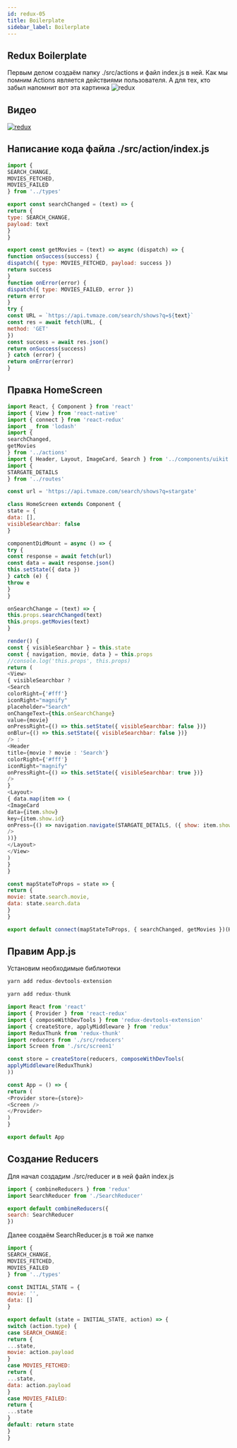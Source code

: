 ```yaml
---
id: redux-05
title: Boilerplate
sidebar_label: Boilerplate
---
```


## Redux Boilerplate

Первым делом создаём папку ./src/actions и файл index.js в ней. Как мы помним Actions является действиями пользователя. А для тех, кто забыл напомнит вот эта картинка
![redux](https://thumbs.gfycat.com/SociableCraftyAlpaca-max-1mb.gif)

## Видео

[![redux](/img/redux/00.gif)](https://youtu.be/qXfb62ik0_k)

## Написание кода файла ./src/action/index.js

```jsx
import { 
SEARCH_CHANGE,
MOVIES_FETCHED,
MOVIES_FAILED
} from '../types'

export const searchChanged = (text) => {
return {
type: SEARCH_CHANGE,
payload: text
}
} 

export const getMovies = (text) => async (dispatch) => {
function onSuccess(success) {
dispatch({ type: MOVIES_FETCHED, payload: success })
return success
}
function onError(error) {
dispatch({ type: MOVIES_FAILED, error })
return error
}
try {
const URL = `https://api.tvmaze.com/search/shows?q=${text}`
const res = await fetch(URL, {
method: 'GET'
})
const success = await res.json()
return onSuccess(success)
} catch (error) {
return onError(error)
}
```

## Правка HomeScreen

```jsx=./src/screen1/HomeScreen.js
import React, { Component } from 'react'
import { View } from 'react-native'
import { connect } from 'react-redux'
import _ from 'lodash'
import { 
searchChanged,
getMovies
} from '../actions'
import { Header, Layout, ImageCard, Search } from '../components/uikit'
import {
STARGATE_DETAILS
} from '../routes'

const url = 'https://api.tvmaze.com/search/shows?q=stargate'

class HomeScreen extends Component {
state = {
data: [],
visibleSearchbar: false
}

componentDidMount = async () => {
try {
const response = await fetch(url)
const data = await response.json()
this.setState({ data })
} catch (e) {
throw e
}
}

onSearchChange = (text) => {
this.props.searchChanged(text)
this.props.getMovies(text)
}

render() {
const { visibleSearchbar } = this.state
const { navigation, movie, data } = this.props
//console.log('this.props', this.props)
return (
<View>
{ visibleSearchbar ?
<Search
colorRight={'#fff'}
iconRight="magnify"
placeholder="Search"
onChangeText={this.onSearchChange}
value={movie}
onPressRight={() => this.setState({ visibleSearchbar: false })}
onBlur={() => this.setState({ visibleSearchbar: false })}
/> :
<Header
title={movie ? movie : 'Search'} 
colorRight={'#fff'}
iconRight="magnify"
onPressRight={() => this.setState({ visibleSearchbar: true })}
/> 
}
<Layout>
{ data.map(item => (
<ImageCard
data={item.show}
key={item.show.id}
onPress={() => navigation.navigate(STARGATE_DETAILS, ({ show: item.show }))}
/>
))}
</Layout>
</View>
)
}
}

const mapStateToProps = state => {
return {
movie: state.search.movie,
data: state.search.data
}
}

export default connect(mapStateToProps, { searchChanged, getMovies })(HomeScreen)
```

## Правим App.js

Установим необходимые библиотеки

```jsx
yarn add redux-devtools-extension
```
```jsx
yarn add redux-thunk
```

```jsx=./App.js
import React from 'react'
import { Provider } from 'react-redux'
import { composeWithDevTools } from 'redux-devtools-extension'
import { createStore, applyMiddleware } from 'redux'
import ReduxThunk from 'redux-thunk'
import reducers from './src/reducers'
import Screen from './src/screen1'

const store = createStore(reducers, composeWithDevTools(
applyMiddleware(ReduxThunk)
))

const App = () => {
return (
<Provider store={store}>
<Screen />
</Provider>
)
}

export default App
```
## Создание Reducers

Для начал создадим ./src/reducer и в ней файл index.js
```jsx
import { combineReducers } from 'redux'
import SearchReducer from './SearchReducer'

export default combineReducers({
search: SearchReducer
})
```
Далее создаём SearchReducer.js в той же папке
```jsx
import { 
SEARCH_CHANGE,
MOVIES_FETCHED,
MOVIES_FAILED
} from '../types'

const INITIAL_STATE = {
movie: '',
data: []
}

export default (state = INITIAL_STATE, action) => {
switch (action.type) {
case SEARCH_CHANGE:
return {
...state,
movie: action.payload
}
case MOVIES_FETCHED:
return {
...state,
data: action.payload
}
case MOVIES_FAILED:
return {
...state
}
default: return state
}
}
```